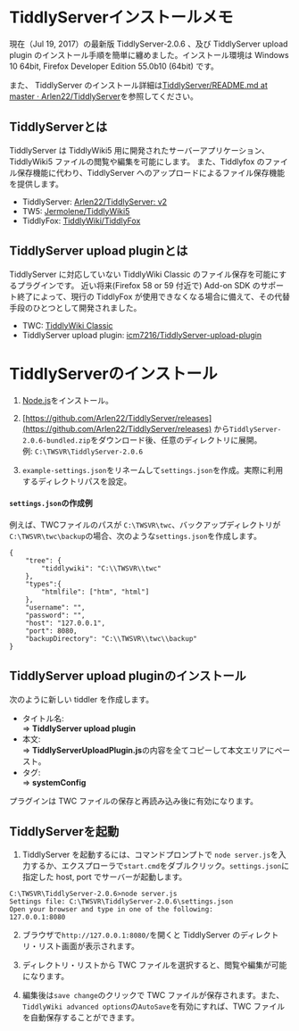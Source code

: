 # TiddlyServerインストールメモ

現在（Jul 19, 2017）の最新版 TiddlyServer-2.0.6 、及び TiddlyServer upload plugin のインストール手順を簡単に纏めました。インストール環境は Windows 10 64bit,  Firefox Developer Edition 55.0b10 (64bit) です。

また、 TiddlyServer のインストール詳細は[TiddlyServer/README.md at master · Arlen22/TiddlyServer](https://github.com/Arlen22/TiddlyServer/blob/master/README.md)を参照してください。

## TiddlyServerとは

TiddlyServer は TiddlyWiki5 用に開発されたサーバーアプリケーション、TiddlyWiki5 ファイルの閲覧や編集を可能にします。
また、Tiddlyfox のファイル保存機能に代わり、TiddlyServer へのアップロードによるファイル保存機能を提供します。

*   TiddlyServer: [Arlen22/TiddlyServer: v2](https://github.com/Arlen22/TiddlyServer)
*   TW5: [Jermolene/TiddlyWiki5](https://github.com/Jermolene/TiddlyWiki5)
*   TiddlyFox: [TiddlyWiki/TiddlyFox](https://github.com/TiddlyWiki/TiddlyFox)


## TiddlyServer upload pluginとは

TiddlyServer に対応していない TiddlyWiki Classic のファイル保存を可能にするプラグインです。
近い将来(Firefox 58 or 59 付近で) Add-on SDK のサポート終了によって、現行の TiddlyFox が使用できなくなる場合に備えて、その代替手段のひとつとして開発されました。

*   TWC: [TiddlyWiki Classic](https://github.com/TiddlyWiki/tiddlywiki)
*   TiddlyServer upload plugin: [icm7216/TiddlyServer-upload-plugin](https://github.com/icm7216/TiddlyServer-upload-plugin)



# TiddlyServerのインストール

1.  [Node.js](https://nodejs.org/en/)をインストール。

2.  [https://github.com/Arlen22/TiddlyServer/releases](https://github.com/Arlen22/TiddlyServer/releases) から`TiddlyServer-2.0.6-bundled.zip`をダウンロード後、任意のディレクトリに展開。  
例: `C:\TWSVR\TiddlyServer-2.0.6`

3.  `example-settings.json`をリネームして`settings.json`を作成。実際に利用するディレクトリパスを設定。 


#### `settings.json`の作成例

例えば、TWCファイルのパスが `C:\TWSVR\twc`、バックアップディレクトリが`C:\TWSVR\twc\backup`の場合、次のような`settings.json`を作成します。
``` console
{
    "tree": {
        "tiddlywiki": "C:\\TWSVR\\twc"
    },
    "types":{
        "htmlfile": ["htm", "html"]
    },
    "username": "",
    "password": "",
    "host": "127.0.0.1",
    "port": 8080,
    "backupDirectory": "C:\\TWSVR\\twc\\backup"
}
```

## TiddlyServer upload pluginのインストール

次のように新しい tiddler を作成します。

*   タイトル名:  
    => **TiddlyServer upload plugin**
*   本文:  
    => **TiddlyServerUploadPlugin.js**の内容を全てコピーして本文エリアにペースト。
*   タグ:  
    => **systemConfig**

プラグインは TWC ファイルの保存と再読み込み後に有効になります。


## TiddlyServerを起動

1.   TiddlyServer を起動するには、コマンドプロンプトで `node server.js`を入力するか、エクスプローラで`start.cmd`をダブルクリック。`settings.json`に指定した host, port でサーバーが起動します。
``` console
C:\TWSVR\TiddlyServer-2.0.6>node server.js
Settings file: C:\TWSVR\TiddlyServer-2.0.6\settings.json
Open your browser and type in one of the following:
127.0.0.1:8080
```
2.   ブラウザで`http://127.0.0.1:8080/`を開くと TiddlyServer のディレクトリ・リスト画面が表示されます。

3.  ディレクトリ・リストから TWC ファイルを選択すると、閲覧や編集が可能になります。

4.  編集後は`save change`のクリックで TWC ファイルが保存されます。また、`TiddlyWiki advanced options`の`AutoSave`を有効にすれば、TWC ファイルを自動保存することができます。

